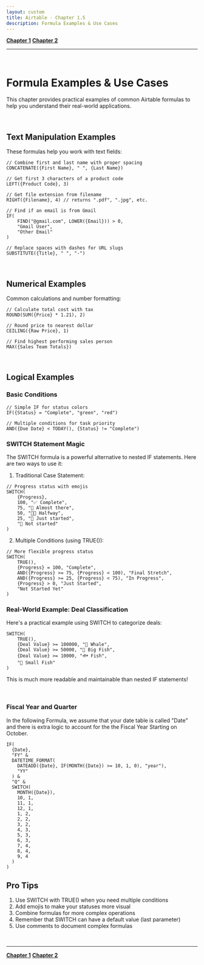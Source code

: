 ```yaml
---
layout: custom
title: Airtable - Chapter 1.5
description: Formula Examples & Use Cases
---
```


<div class="nav-buttons">
  <a href="/pages/airtable-chapter-1" class="custom-button right"><strong>Chapter 1</strong></a>
  <a href="/pages/airtable-chapter-2" class="custom-button left"><strong>Chapter 2</strong></a>
</div>

---

<br>

# Formula Examples & Use Cases

This chapter provides practical examples of common Airtable formulas to help you understand their real-world applications.

<br>

## Text Manipulation Examples

These formulas help you work with text fields:

```airtable
// Combine first and last name with proper spacing
CONCATENATE({First Name}, " ", {Last Name})

// Get first 3 characters of a product code
LEFT({Product Code}, 3)

// Get file extension from filename
RIGHT({Filename}, 4) // returns ".pdf", ".jpg", etc.

// Find if an email is from Gmail
IF(
    FIND("@gmail.com", LOWER({Email})) > 0,
    "Gmail User",
    "Other Email"
)

// Replace spaces with dashes for URL slugs
SUBSTITUTE({Title}, " ", "-")
```

<br>

## Numerical Examples

Common calculations and number formatting:

```airtable
// Calculate total cost with tax
ROUND(SUM({Price} * 1.21), 2)

// Round price to nearest dollar
CEILING({Raw Price}, 1)

// Find highest performing sales person
MAX({Sales Team Totals})
```

<br>

## Logical Examples

### Basic Conditions

```airtable
// Simple IF for status colors
IF({Status} = "Complete", "green", "red")

// Multiple conditions for task priority
AND({Due Date} < TODAY(), {Status} != "Complete")
```

### SWITCH Statement Magic

The SWITCH formula is a powerful alternative to nested IF statements. Here are two ways to use it:

1. Traditional Case Statement:
```airtable
// Progress status with emojis
SWITCH(
    {Progress},
    100, "✅ Complete",
    75, "🏃 Almost there",
    50, "👨‍💻 Halfway",
    25, "🌱 Just started",
    "📝 Not started"
)
```

2. Multiple Conditions (using TRUE()):
```airtable
// More flexible progress status
SWITCH(
    TRUE(),
    {Progress} = 100, "Complete",
    AND({Progress} >= 75, {Progress} < 100), "Final Stretch",
    AND({Progress} >= 25, {Progress} < 75), "In Progress",
    {Progress} > 0, "Just Started",
    "Not Started Yet"
)
```

### Real-World Example: Deal Classification

Here's a practical example using SWITCH to categorize deals:

```airtable
SWITCH(
    TRUE(),
    {Deal Value} >= 100000, "🐋 Whale",
    {Deal Value} >= 50000, "🐠 Big Fish",
    {Deal Value} >= 10000, "🐟 Fish",
    "🦐 Small Fish"
)
```

This is much more readable and maintainable than nested IF statements!

<br>

### Fiscal Year and Quarter

In the following Formula, we assume that your date table is called "Date" and there is extra logic to account for the the Fiscal Year Starting on October.

```
IF(
  {Date},
  "FY" &
  DATETIME_FORMAT(
    DATEADD({Date}, IF(MONTH({Date}) >= 10, 1, 0), "year"),
    "YY"
  ) &
  "Q" &
  SWITCH(
    MONTH({Date}),
    10, 1,
    11, 1,
    12, 1,
    1, 2,
    2, 2,
    3, 2,
    4, 3,
    5, 3,
    6, 3,
    7, 4,
    8, 4,
    9, 4
  )
)
```


## Pro Tips

1. Use SWITCH with TRUE() when you need multiple conditions
2. Add emojis to make your statuses more visual
3. Combine formulas for more complex operations
4. Remember that SWITCH can have a default value (last parameter)
5. Use comments to document complex formulas

<br>

---

<div class="nav-buttons">
  <a href="/pages/airtable-chapter-1" class="custom-button right"><strong>Chapter 1</strong></a>
  <a href="/pages/airtable-chapter-2" class="custom-button left"><strong>Chapter 2</strong></a>
</div>

